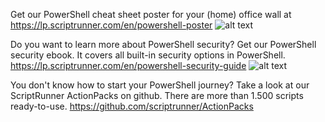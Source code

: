 Get our PowerShell cheat sheet poster for your (home) office wall at https://lp.scriptrunner.com/en/powershell-poster
![alt text](https://lp.scriptrunner.com/hs-fs/hubfs/Mockup-Poster-500x760.png?width=1140&height=750&name=Mockup-Poster-500x760.png "PowerShell Poster")

Do you want to learn more about PowerShell security? Get our PowerShell security ebook. It covers all built-in security options in PowerShell. 
https://lp.scriptrunner.com/en/powershell-security-guide
![alt text](https://lp.scriptrunner.com/hs-fs/hubfs/LPs/ScriptRunner-eBook-MockUp2.png?width=1783&name=ScriptRunner-eBook-MockUp2.png "PowerShell Security Ebook")


You don't know how to start your PowerShell journey? Take a look at our ScriptRunner ActionPacks on github.
There are more than 1.500 scripts ready-to-use. 
https://github.com/scriptrunner/ActionPacks



